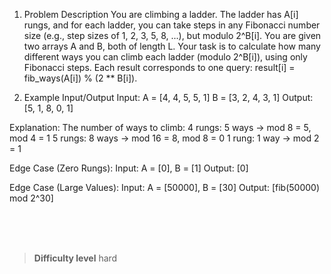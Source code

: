 1. Problem Description
You are climbing a ladder. The ladder has A[i] rungs, and for each ladder, you can take steps in any Fibonacci number size (e.g., step sizes of 1, 2, 3, 5, 8, ...), but modulo 2^B[i].
You are given two arrays A and B, both of length L. Your task is to calculate how many different ways you can climb each ladder (modulo 2^B[i]), using only Fibonacci steps.
Each result corresponds to one query: result[i] = fib_ways(A[i]) % (2 ** B[i]).

2. Example Input/Output
Input:
A = [4, 4, 5, 5, 1]
B = [3, 2, 4, 3, 1]
Output: [5, 1, 8, 0, 1]

Explanation:
The number of ways to climb:
4 rungs: 5 ways → mod 8 = 5, mod 4 = 1
5 rungs: 8 ways → mod 16 = 8, mod 8 = 0
1 rung: 1 way → mod 2 = 1

Edge Case (Zero Rungs):
Input: A = [0], B = [1]
Output: [0]

Edge Case (Large Values):
Input: A = [50000], B = [30]
Output: [fib(50000) mod 2^30]


<br><br><br>

> **Difficulty level**
> hard
